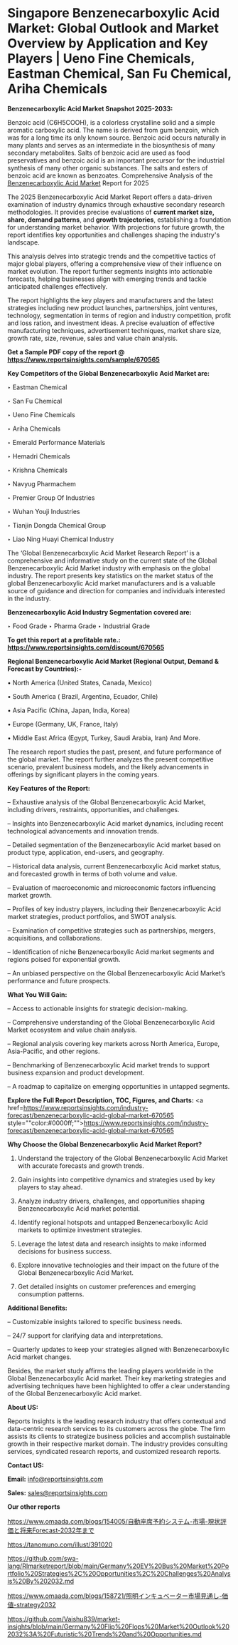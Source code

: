 # Singapore Benzenecarboxylic Acid Market: Global Outlook and Market Overview by Application and Key Players | Ueno Fine Chemicals, Eastman Chemical, San Fu Chemical, Ariha Chemicals

<strong>Benzenecarboxylic Acid Market Snapshot 2025-2033:</strong>

Benzoic acid (C6H5COOH), is a colorless crystalline solid and a simple aromatic carboxylic acid. The name is derived from gum benzoin, which was for a long time its only known source. Benzoic acid occurs naturally in many plants and serves as an intermediate in the biosynthesis of many secondary metabolites. Salts of benzoic acid are used as food preservatives and benzoic acid is an important precursor for the industrial synthesis of many other organic substances. The salts and esters of benzoic acid are known as benzoates. Comprehensive Analysis of the <a href=https://www.reportsinsights.com/sample/670565>Benzenecarboxylic Acid Market</a> Report for 2025

The 2025 Benzenecarboxylic Acid Market Report offers a data-driven examination of industry dynamics through exhaustive secondary research methodologies. It provides precise evaluations of <strong>current market size, share, demand patterns</strong>, and <strong>growth trajectories</strong>, establishing a foundation for understanding market behavior. With projections for future growth, the report identifies key opportunities and challenges shaping the industry's landscape.

This analysis delves into strategic trends and the competitive tactics of major global players, offering a comprehensive view of their influence on market evolution. The report further segments insights into actionable forecasts, helping businesses align with emerging trends and tackle anticipated challenges effectively.

The report highlights the key players and manufacturers and the latest strategies including new product launches, partnerships, joint ventures, technology, segmentation in terms of region and industry competition, profit and loss ration, and investment ideas. A precise evaluation of effective manufacturing techniques, advertisement techniques, market share size, growth rate, size, revenue, sales and value chain analysis.

<strong>Get a Sample PDF copy of the report @ <a href=https://www.reportsinsights.com/sample/670565 style=color:#0000ff;>https://www.reportsinsights.com/sample/670565</a></strong>

<strong>Key Competitors of the Global Benzenecarboxylic Acid Market are:</strong>

‣ Eastman Chemical

‣ San Fu Chemical

‣ Ueno Fine Chemicals

‣ Ariha Chemicals

‣ Emerald Performance Materials

‣ Hemadri Chemicals

‣ Krishna Chemicals

‣ Navyug Pharmachem

‣ Premier Group Of Industries

‣ Wuhan Youji Industries

‣ Tianjin Dongda Chemical Group

‣ Liao Ning Huayi Chemical Industry

The ‘Global Benzenecarboxylic Acid Market Research Report’ is a comprehensive and informative study on the current state of the Global Benzenecarboxylic Acid Market industry with emphasis on the global industry. The report presents key statistics on the market status of the global Benzenecarboxylic Acid market manufacturers and is a valuable source of guidance and direction for companies and individuals interested in the industry.

<strong>Benzenecarboxylic Acid Industry Segmentation covered are:</strong>

‣ Food Grade
‣ Pharma Grade
‣ Industrial Grade

<strong>To get this report at a profitable rate.: <a href=https://www.reportsinsights.com/discount/670565 style=color:#0000ff;>https://www.reportsinsights.com/discount/670565</a></strong>

<strong>Regional Benzenecarboxylic Acid Market (Regional Output, Demand &amp; Forecast by Countries):-</strong>

• North America (United States, Canada, Mexico)

• South America ( Brazil, Argentina, Ecuador, Chile)

• Asia Pacific (China, Japan, India, Korea)

• Europe (Germany, UK, France, Italy)

• Middle East Africa (Egypt, Turkey, Saudi Arabia, Iran) And More.

The research report studies the past, present, and future performance of the global market. The report further analyzes the present competitive scenario, prevalent business models, and the likely advancements in offerings by significant players in the coming years.

<strong>Key Features of the Report:</strong>

– Exhaustive analysis of the Global Benzenecarboxylic Acid Market, including drivers, restraints, opportunities, and challenges.

– Insights into Benzenecarboxylic Acid market dynamics, including recent technological advancements and innovation trends.

– Detailed segmentation of the Benzenecarboxylic Acid market based on product type, application, end-users, and geography.

– Historical data analysis, current Benzenecarboxylic Acid market status, and forecasted growth in terms of both volume and value.

– Evaluation of macroeconomic and microeconomic factors influencing market growth.

– Profiles of key industry players, including their Benzenecarboxylic Acid market strategies, product portfolios, and SWOT analysis.

– Examination of competitive strategies such as partnerships, mergers, acquisitions, and collaborations.

– Identification of niche Benzenecarboxylic Acid market segments and regions poised for exponential growth.

– An unbiased perspective on the Global Benzenecarboxylic Acid Market’s performance and future prospects.

<strong>What You Will Gain:</strong>

– Access to actionable insights for strategic decision-making.

– Comprehensive understanding of the Global Benzenecarboxylic Acid Market ecosystem and value chain analysis.

– Regional analysis covering key markets across North America, Europe, Asia-Pacific, and other regions.

– Benchmarking of Benzenecarboxylic Acid market trends to support business expansion and product development.

– A roadmap to capitalize on emerging opportunities in untapped segments.

<strong>Explore the Full Report Description, TOC, Figures, and Charts:</strong>
<a href=https://www.reportsinsights.com/industry-forecast/benzenecarboxylic-acid-global-market-670565 style=""color:#0000ff;"">https://www.reportsinsights.com/industry-forecast/benzenecarboxylic-acid-global-market-670565</a>

<strong>Why Choose the Global Benzenecarboxylic Acid Market Report?</strong>

1. Understand the trajectory of the Global Benzenecarboxylic Acid Market with accurate forecasts and growth trends.

2. Gain insights into competitive dynamics and strategies used by key players to stay ahead.

3. Analyze industry drivers, challenges, and opportunities shaping Benzenecarboxylic Acid market potential.

4. Identify regional hotspots and untapped Benzenecarboxylic Acid markets to optimize investment strategies.

5. Leverage the latest data and research insights to make informed decisions for business success.

6. Explore innovative technologies and their impact on the future of the Global Benzenecarboxylic Acid Market.

7. Get detailed insights on customer preferences and emerging consumption patterns.

<strong>Additional Benefits:</strong>

– Customizable insights tailored to specific business needs.

– 24/7 support for clarifying data and interpretations.

– Quarterly updates to keep your strategies aligned with Benzenecarboxylic Acid market changes.

Besides, the market study affirms the leading players worldwide in the Global Benzenecarboxylic Acid market. Their key marketing strategies and advertising techniques have been highlighted to offer a clear understanding of the Global Benzenecarboxylic Acid market.

<strong><strong>About US</strong>:</strong>

Reports Insights is the leading research industry that offers contextual and data-centric research services to its customers across the globe. The firm assists its clients to strategize business policies and accomplish sustainable growth in their respective market domain. The industry provides consulting services, syndicated research reports, and customized research reports.

<strong>Contact US:</strong>

<p class=><b>Email:</b> <a href=mailto:info@reportsinsights.com>info@reportsinsights.com</a></p>
<p class=><b>Sales:</b> <a href=mailto:sales@reportsinsights.com>sales@reportsinsights.com</a></p>

<strong>Our other reports</strong>

<a href=https://www.omaada.com/blogs/154005/自動座席予約システム-市場-現状評価と将来Forecast-2032年まで>https://www.omaada.com/blogs/154005/自動座席予約システム-市場-現状評価と将来Forecast-2032年まで</a>

<a href=https://tanomuno.com/illust/391020>https://tanomuno.com/illust/391020</a>

<a href=https://github.com/swa-lang/RImarketreport/blob/main/Germany%20EV%20Bus%20Market%20Portfolio%20Strategies%2C%20Opportunities%2C%20Challenges%20Analysis%20By%202032.md>https://github.com/swa-lang/RImarketreport/blob/main/Germany%20EV%20Bus%20Market%20Portfolio%20Strategies%2C%20Opportunities%2C%20Challenges%20Analysis%20By%202032.md</a>

<a href=https://www.omaada.com/blogs/158721/照明インキュベーター市場見通し-価値-strategy2032>https://www.omaada.com/blogs/158721/照明インキュベーター市場見通し-価値-strategy2032</a>

<a href=https://github.com/Vaishu839/market-insights/blob/main/Germany%20Flip%20Flops%20Market%20Outlook%202032%3A%20Futuristic%20Trends%20and%20Opportunities.md>https://github.com/Vaishu839/market-insights/blob/main/Germany%20Flip%20Flops%20Market%20Outlook%202032%3A%20Futuristic%20Trends%20and%20Opportunities.md</a>
